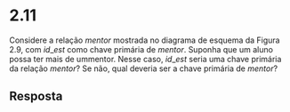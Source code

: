 # 2.11

Considere a relação *mentor* mostrada no diagrama de esquema da Figura 2.9, com $id\_est$ como chave primária de $mentor$. Suponha que um aluno possa ter mais de ummentor. Nesse caso, $id\_est$ seria uma chave primária da relação $mentor$? Se não, qual deveria ser a chave primária de $mentor$?

## Resposta
